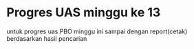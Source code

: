 # Progres UAS minggu ke 13
untuk progres uas PBO minggu ini sampai dengan report(cetak) berdasarkan hasil pencarian


